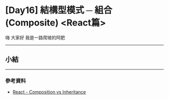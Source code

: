 # [Day16] 結構型模式 ─ 組合(Composite) <React篇>

嗨 大家好 我是一路爬坡的阿肥

---

##

##

##

##

## 小結

---

### 參考資料

-   [React - Composition vs Inheritance](https://reactjs.org/docs/composition-vs-inheritance.html)
